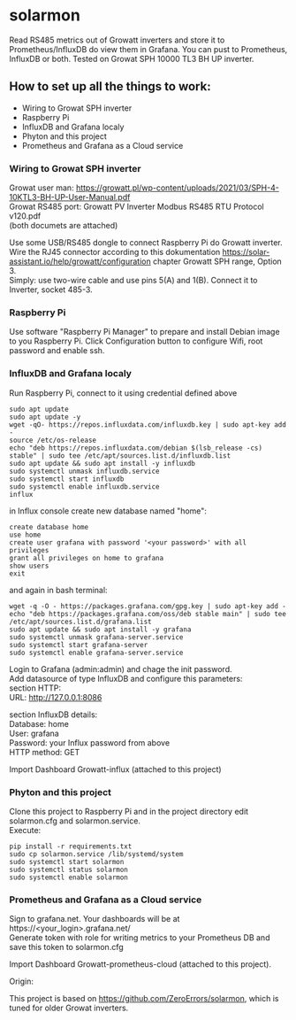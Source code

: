 # solarmon
Read RS485 metrics out of Growatt inverters and store it to Prometheus/InfluxDB do view them in Grafana. You can pust to Prometheus, InfluxDB or both.
Tested on  Growat SPH 10000 TL3 BH UP inverter.

## How to set up all the things to work:

- Wiring to Growat SPH inverter
- Raspberry Pi
- InfluxDB and Grafana localy
- Phyton and this project
- Prometheus and Grafana as a Cloud service

### Wiring to Growat SPH inverter

Growat user man: https://growatt.pl/wp-content/uploads/2021/03/SPH-4-10KTL3-BH-UP-User-Manual.pdf  
Growat RS485 port: Growatt PV Inverter Modbus RS485 RTU Protocol v120.pdf  
(both documets are attached)  

Use some USB/RS485 dongle to connect Raspberry Pi do Growatt inverter.  
Wire the RJ45 connector according to this dokumentation https://solar-assistant.io/help/growatt/configuration  chapter Growatt SPH range, Option 3.  
Simply: use two-wire cable and use pins 5(A) and 1(B). Connect it to Inverter, socket 485-3.


### Raspberry Pi 
Use software "Raspberry Pi Manager" to prepare and install Debian image to you Raspberry Pi. Click Configuration button to configure Wifi, root password and enable ssh.  

### InfluxDB and Grafana localy
Run Raspberry Pi, connect to it using credential defined above  
```
sudo apt update  
sudo apt update -y  
wget -qO- https://repos.influxdata.com/influxdb.key | sudo apt-key add -  
source /etc/os-release  
echo "deb https://repos.influxdata.com/debian $(lsb_release -cs) stable" | sudo tee /etc/apt/sources.list.d/influxdb.list  
sudo apt update && sudo apt install -y influxdb  
sudo systemctl unmask influxdb.service  
sudo systemctl start influxdb  
sudo systemctl enable influxdb.service  
influx
```
in Influx console create new database named "home":
```
create database home  
use home  
create user grafana with password '<your password>' with all privileges  
grant all privileges on home to grafana  
show users  
exit  
```
and again in bash terminal:
```
wget -q -O - https://packages.grafana.com/gpg.key | sudo apt-key add -  
echo "deb https://packages.grafana.com/oss/deb stable main" | sudo tee /etc/apt/sources.list.d/grafana.list  
sudo apt update && sudo apt install -y grafana  
sudo systemctl unmask grafana-server.service  
sudo systemctl start grafana-server  
sudo systemctl enable grafana-server.service  
```

Login to Grafana  (admin:admin) and chage the init password.   
Add datasource of type InfluxDB and configure this parameters:  
section HTTP:  
URL: http://127.0.0.1:8086  

section InfluxDB details:  
Database: home  
User: grafana  
Password: your Influx password from above  
HTTP method: GET  

Import Dashboard Growatt-influx (attached to this project)  

### Phyton and this project
Clone this project to Raspberry Pi and in the project directory edit solarmon.cfg and solarmon.service.  
Execute:
```
pip install -r requirements.txt
sudo cp solarmon.service /lib/systemd/system
sudo systemctl start solarmon
sudo systemctl status solarmon
sudo systemctl enable solarmon
```


### Prometheus and Grafana as a Cloud service
Sign to grafana.net. Your dashboards will be at https://<your_login>.grafana.net/  
Generate token with role for writing metrics to your Prometheus DB and save this token to solarmon.cfg  

Import Dashboard Growatt-prometheus-cloud (attached to this project).  


Origin:  

This project is based on https://github.com/ZeroErrors/solarmon, which is tuned for older Growat inverters.
